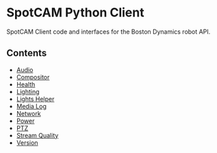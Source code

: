 <!--
Copyright (c) 2022 Boston Dynamics, Inc.  All rights reserved.

Downloading, reproducing, distributing or otherwise using the SDK Software
is subject to the terms and conditions of the Boston Dynamics Software
Development Kit License (20191101-BDSDK-SL).
-->

# SpotCAM Python Client

SpotCAM Client code and interfaces for the Boston Dynamics robot API.

## Contents

- [Audio](audio)
- [Compositor](compositor)
- [Health](health)
- [Lighting](lighting)
- [Lights Helper](lights_helper)
- [Media Log](media_log)
- [Network](network)
- [Power](power)
- [PTZ](ptz)
- [Stream Quality](streamquality)
- [Version](version)
